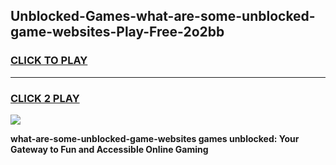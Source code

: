 
## Unblocked-Games-what-are-some-unblocked-game-websites-Play-Free-2o2bb
<h3>
<a href="https://premium76.site?title=what-are-some-unblocked-game-websites&ref=20A">CLICK TO PLAY</a></h3>
<hr>

<h3>
<a href="https://premium76.site?title=what-are-some-unblocked-game-websites&ref=20A">CLICK 2 PLAY</a>
  
</h3>

<a href="https://premium76.site?title=what-are-some-unblocked-game-websites&ref=20A"><img src="https://clearcache.store/games.png"></a>


**what-are-some-unblocked-game-websites games unblocked: Your Gateway to Fun and Accessible Online Gaming**

